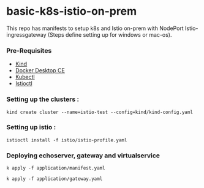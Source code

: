 # basic-k8s-istio-on-prem
This repo has manifests to setup k8s and Istio on-prem with NodePort Istio-ingressgateway
(Steps define setting up for windows or mac-os).

### Pre-Requisites

* [Kind](https://kind.sigs.k8s.io/)
* [Docker Desktop CE](https://www.docker.com/products/docker-desktop/) 
* [Kubectl](https://kubernetes.io/docs/tasks/tools/)
* [Istioctl](https://istio.io/latest/docs/setup/install/istioctl/)




### Setting up the clusters :

```
kind create cluster --name=istio-test --config=kind/kind-config.yaml
```

### Setting up istio :

```
istioctl install -f istio/istio-profile.yaml
```

### Deploying echoserver, gateway and virtualservice

```
k apply -f application/manifest.yaml

k apply -f application/gateway.yaml
```
